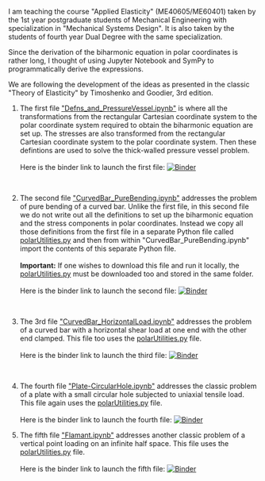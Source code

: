 I am teaching the course "Applied Elasticity" (ME40605/ME60401) taken by the 1st year postgraduate students of Mechanical Engineering with specialization in "Mechanical Systems Design". It is also taken by the students of fourth year Dual Degree with the same specialization. 

Since the derivation of the biharmonic equation in polar coordinates is rather long, I thought of using Jupyter Notebook and SymPy to programmatically derive the expressions. 

We are following the development of the ideas as presented in the classic "Theory of Elasticity" by Timoshenko and Goodier, 3rd edition. 

1. The first file ["Defns_and_PressureVessel.ipynb"](https://nbviewer.jupyter.org/github/jeevanjyoti4/elasticity/blob/master/Defns_and_PressureVessel.ipynb) is where all the transformations from the rectangular Cartesian coordinate system to the polar coordinate system required to obtain the biharmonic equation are set up. The stresses are also transformed from the rectangular Cartesian coordinate system to the polar coordinate system. Then these defintions are used to solve the thick-walled pressure vessel problem. <br><br> Here is the binder link to launch the first file: [![Binder](https://mybinder.org/badge_logo.svg)](https://mybinder.org/v2/gh/jeevanjyoti4/elasticity/master?filepath=Defns_and_PressureVessel.ipynb)

<br>

2. The second file ["CurvedBar_PureBending.ipynb"](https://nbviewer.jupyter.org/github/jeevanjyoti4/elasticity/blob/master/CurvedBar_PureBending.ipynb) addresses the problem of pure bending of a curved bar. Unlike the first file, in this second file we do not write out all the definitions to set up the biharmonic equation and the stress components in polar coordinates. Instead we copy all those definitions from the first file in a separate Python file called [polarUtilities.py](https://github.com/jeevanjyoti4/elasticity/blob/master/polarUtilities.py) and then from within "CurvedBar_PureBending.ipynb" import the contents of this separate Python file. <br><br>**Important:** If one wishes to download this file and run it locally, the [polarUtilities.py](https://github.com/jeevanjyoti4/elasticity/blob/master/polarUtilities.py) must be downloaded too and stored in the same folder. <br><br>Here is the binder link to launch the second file: [![Binder](https://mybinder.org/badge_logo.svg)](https://mybinder.org/v2/gh/jeevanjyoti4/elasticity/master?filepath=CurvedBar_PureBending.ipynb)

<br>

3. The 3rd file ["CurvedBar_HorizontalLoad.ipynb"](https://nbviewer.jupyter.org/github/jeevanjyoti4/elasticity/blob/master/CurvedBar_HorizontalLoad.ipynb) addresses the problem of a curved bar with a horizontal shear load at one end with the other end clamped. This file too uses the [polarUtilities.py](https://github.com/jeevanjyoti4/elasticity/blob/master/polarUtilities.py) file. <br><br>Here is the binder link to launch the third file: [![Binder](https://mybinder.org/badge_logo.svg)](https://mybinder.org/v2/gh/jeevanjyoti4/elasticity/master?filepath=CurvedBar_HorizontalLoad.ipynb)

<br>

4. The fourth file ["Plate-CircularHole.ipynb"](https://nbviewer.jupyter.org/github/jeevanjyoti4/elasticity/blob/master/Plate-CircularHole.ipynb) addresses the classic problem of a plate with a small circular hole subjected to uniaxial tensile load. This file again uses the [polarUtilities.py](https://github.com/jeevanjyoti4/elasticity/blob/master/polarUtilities.py) file.  <br><br>Here is the binder link to launch the fourth file: [![Binder](https://mybinder.org/badge_logo.svg)](https://mybinder.org/v2/gh/jeevanjyoti4/elasticity/master?filepath=Plate-CircularHole.ipynb)

5. The fifth file ["Flamant.ipynb"](https://nbviewer.jupyter.org/github/jeevanjyoti4/elasticity/blob/master/Flamant.ipynb) addresses another classic problem of a vertical point loading on an infinite half space. This file uses the [polarUtilities.py](https://github.com/jeevanjyoti4/elasticity/blob/master/polarUtilities.py) file. <br><br>Here is the binder link to launch the fifth file: [![Binder](https://mybinder.org/badge_logo.svg)](https://mybinder.org/v2/gh/jeevanjyoti4/elasticity/master?filepath=Flamant.ipynb) 
